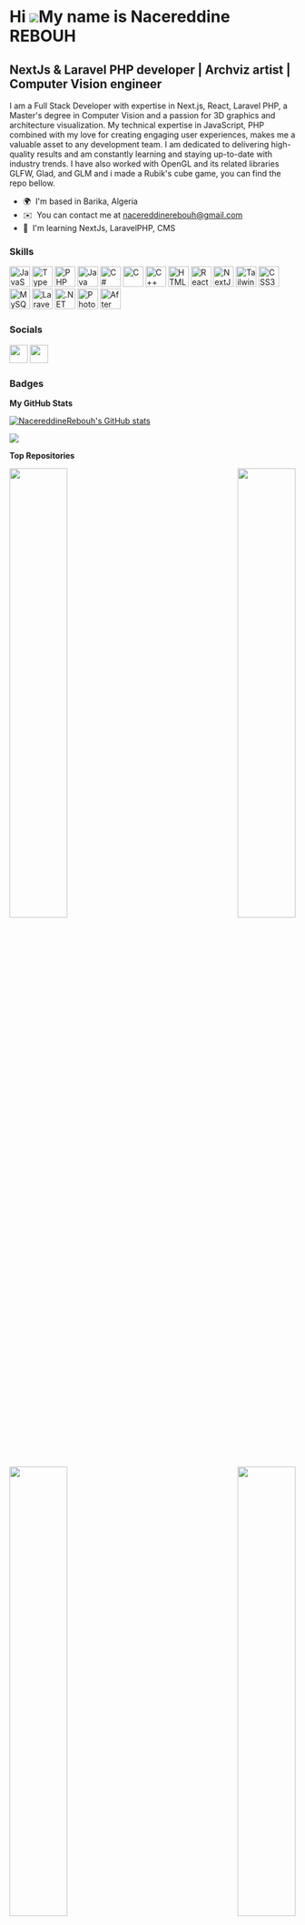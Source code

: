 Hi ![](https://user-images.githubusercontent.com/18350557/176309783-0785949b-9127-417c-8b55-ab5a4333674e.gif)My name is Nacereddine REBOUH
==========================================================================================================================================

NextJs & Laravel PHP developer | Archviz artist | Computer Vision engineer
--------------------------------------------------------------------------

I am a Full Stack Developer with expertise in Next.js, React, Laravel PHP, a Master's degree in Computer Vision and a passion for 3D graphics and architecture visualization. My technical expertise in JavaScript, PHP combined with my love for creating engaging user experiences, makes me a valuable asset to any development team. I am dedicated to delivering high-quality results and am constantly learning and staying up-to-date with industry trends. I have also worked with OpenGL and its related libraries GLFW, Glad, and GLM and i made a Rubik's cube game, you can find the repo bellow.

* 🌍  I'm based in Barika, Algeria
* ✉️  You can contact me at [nacereddinerebouh@gmail.com](mailto:nacereddinerebouh@gmail.com)
* 🧠  I'm learning NextJs, LaravelPHP, CMS

### Skills


<p align="left">
<a href="https://developer.mozilla.org/en-US/docs/Web/JavaScript" target="_blank" rel="noreferrer"><img src="https://raw.githubusercontent.com/danielcranney/readme-generator/main/public/icons/skills/javascript-colored.svg" width="36" height="36" alt="JavaScript" /></a>
<a href="https://www.typescriptlang.org/" target="_blank" rel="noreferrer"><img src="https://raw.githubusercontent.com/danielcranney/readme-generator/main/public/icons/skills/typescript-colored.svg" width="36" height="36" alt="TypeScript" /></a>
<a href="https://www.php.net/" target="_blank" rel="noreferrer"><img src="https://raw.githubusercontent.com/danielcranney/readme-generator/main/public/icons/skills/php-colored.svg" width="36" height="36" alt="PHP" /></a>
<a href="https://www.oracle.com/java/" target="_blank" rel="noreferrer"><img src="https://raw.githubusercontent.com/danielcranney/readme-generator/main/public/icons/skills/java-colored.svg" width="36" height="36" alt="Java" /></a>
<a href="https://docs.microsoft.com/en-us/dotnet/csharp/" target="_blank" rel="noreferrer"><img src="https://raw.githubusercontent.com/danielcranney/readme-generator/main/public/icons/skills/csharp-colored.svg" width="36" height="36" alt="C#" /></a>
<a href="https://docs.microsoft.com/en-us/cpp/?view=msvc-170" target="_blank" rel="noreferrer"><img src="https://raw.githubusercontent.com/danielcranney/readme-generator/main/public/icons/skills/c-colored.svg" width="36" height="36" alt="C" /></a>
<a href="https://docs.microsoft.com/en-us/cpp/?view=msvc-170" target="_blank" rel="noreferrer"><img src="https://raw.githubusercontent.com/danielcranney/readme-generator/main/public/icons/skills/cplusplus-colored.svg" width="36" height="36" alt="C++" /></a>
<a href="https://developer.mozilla.org/en-US/docs/Glossary/HTML5" target="_blank" rel="noreferrer"><img src="https://raw.githubusercontent.com/danielcranney/readme-generator/main/public/icons/skills/html5-colored.svg" width="36" height="36" alt="HTML5" /></a>
<a href="https://reactjs.org/" target="_blank" rel="noreferrer"><img src="https://raw.githubusercontent.com/danielcranney/readme-generator/main/public/icons/skills/react-colored.svg" width="36" height="36" alt="React" /></a>
<a href="https://nextjs.org/docs" target="_blank" rel="noreferrer"><img src="https://raw.githubusercontent.com/danielcranney/readme-generator/main/public/icons/skills/nextjs-colored.svg" width="36" height="36" alt="NextJs" /></a>
<a href="https://tailwindcss.com/" target="_blank" rel="noreferrer"><img src="https://raw.githubusercontent.com/danielcranney/readme-generator/main/public/icons/skills/tailwindcss-colored.svg" width="36" height="36" alt="TailwindCSS" /></a>
<a href="https://www.w3.org/TR/CSS/#css" target="_blank" rel="noreferrer"><img src="https://raw.githubusercontent.com/danielcranney/readme-generator/main/public/icons/skills/css3-colored.svg" width="36" height="36" alt="CSS3" /></a>
<a href="https://www.mysql.com/" target="_blank" rel="noreferrer"><img src="https://raw.githubusercontent.com/danielcranney/readme-generator/main/public/icons/skills/mysql-colored.svg" width="36" height="36" alt="MySQL" /></a>
<a href="https://laravel.com/" target="_blank" rel="noreferrer"><img src="https://raw.githubusercontent.com/danielcranney/readme-generator/main/public/icons/skills/laravel-colored.svg" width="36" height="36" alt="Laravel" /></a>
<a href="https://dotnet.microsoft.com/en-us/" target="_blank" rel="noreferrer"><img src="https://raw.githubusercontent.com/danielcranney/readme-generator/main/public/icons/skills/dot-net-colored.svg" width="36" height="36" alt=".NET" /></a>
<a href="https://www.adobe.com/uk/products/photoshop.html" target="_blank" rel="noreferrer"><img src="https://raw.githubusercontent.com/danielcranney/readme-generator/main/public/icons/skills/photoshop-colored.svg" width="36" height="36" alt="Photoshop" /></a>
<a href="https://www.adobe.com/uk/products/aftereffects.html" target="_blank" rel="noreferrer"><img src="https://raw.githubusercontent.com/danielcranney/readme-generator/main/public/icons/skills/aftereffects-colored.svg" width="36" height="36" alt="After Effects" /></a>
</p>


### Socials

<p align="left"> <a href="https://www.github.com/NacereddineRebouh" target="_blank" rel="noreferrer"><img src="https://raw.githubusercontent.com/danielcranney/readme-generator/main/public/icons/socials/github.svg" width="32" height="32" /></a> <a href="https://www.linkedin.com/in/nacereddine-rebouh-795444219" target="_blank" rel="noreferrer"><img src="https://raw.githubusercontent.com/danielcranney/readme-generator/main/public/icons/socials/linkedin.svg" width="32" height="32" /></a></p>

### Badges

<b>My GitHub Stats</b>

<a href="http://www.github.com/NacereddineRebouh"><img src="https://github-readme-stats.vercel.app/api?username=NacereddineRebouh&show_icons=true&hide=&count_private=true&title_color=64748b&text_color=ffffff&icon_color=64748b&bg_color=22272e&hide_border=true&show_icons=true" alt="NacereddineRebouh's GitHub stats" /></a>

<a href="http://www.github.com/NacereddineRebouh"><img src="https://github-readme-streak-stats.herokuapp.com/?user=NacereddineRebouh&stroke=ffffff&background=22272e&ring=64748b&fire=64748b&currStreakNum=ffffff&currStreakLabel=64748b&sideNums=ffffff&sideLabels=ffffff&dates=ffffff&hide_border=true" /></a>

<b>Top Repositories</b>

<div width="100%" align="center"><a href="https://github.com/NacereddineRebouh/the-State" align="left"><img align="left" width="45%" src="https://github-readme-stats.vercel.app/api/pin/?username=NacereddineRebouh&repo=the-State&title_color=64748b&text_color=ffffff&icon_color=64748b&bg_color=22272e&hide_border=true&locale=en" /></a><a href="https://github.com/NacereddineRebouh/airbnb" align="right"><img align="right" width="45%" src="https://github-readme-stats.vercel.app/api/pin/?username=NacereddineRebouh&repo=airbnb&title_color=64748b&text_color=ffffff&icon_color=64748b&bg_color=22272e&hide_border=true&locale=en" /></a></div><br /><br /><br /><br /><br /><br /><br />

<br /><br /><br /><br /><br />

<div width="100%" align="center"><a href="https://github.com/NacereddineRebouh/Rubik-s-Cube" align="left"><img align="left" width="45%" src="https://github-readme-stats.vercel.app/api/pin/?username=NacereddineRebouh&repo=Rubik-s-Cube&title_color=64748b&text_color=ffffff&icon_color=64748b&bg_color=22272e&hide_border=true&locale=en" /></a><a href="https://github.com/NacereddineRebouh/airbnb_api" align="right"><img align="right" width="45%" src="https://github-readme-stats.vercel.app/api/pin/?username=NacereddineRebouh&repo=airbnb_api&title_color=64748b&text_color=ffffff&icon_color=64748b&bg_color=22272e&hide_border=true&locale=en" /></a></div>
